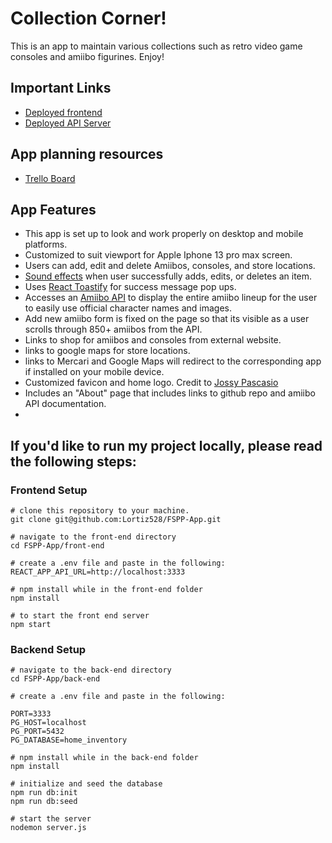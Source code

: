 # Collection Corner!

This is an app to maintain various collections such as retro video game consoles and amiibo figurines. Enjoy!

## Important Links

- [Deployed frontend](https://my-collections.netlify.app/)
- [Deployed API Server](https://immense-refuge-16416.herokuapp.com/)

## App planning resources 

- [Trello Board](https://trello.com/invite/b/ABTWrZXr/af5e35ff4cbe5df2caec988fc6eac12d/fspp-inventory-app)

## App Features
- This app is set up to look and work properly on desktop and mobile platforms. 
- Customized to suit viewport for Apple Iphone 13 pro max screen.
- Users can add, edit and delete Amiibos, consoles, and store locations.
- [Sound effects](https://developer.mozilla.org/en-US/docs/Web/API/HTMLAudioElement/Audio) when user successfully adds, edits, or deletes an item.
- Uses [React Toastify](https://www.npmjs.com/package/react-toastify) for success message pop ups.
- Accesses an [Amiibo API](https://www.amiiboapi.com/) to display the entire amiibo lineup for the user to easily use official character names and images.
- Add new amiibo form is fixed on the page so that its visible as a user scrolls through 850+ amiibos from the API.
- Links to shop for amiibos and consoles from external website.
- links to google maps for store locations.
- links to Mercari and Google Maps will redirect to the corresponding app if installed on your mobile device.
- Customized favicon and home logo. Credit to [Jossy Pascasio](https://github.com/named-josie)
- Includes an "About" page that includes links to github repo and amiibo API documentation.
- 

## If you'd like to run my project locally, please read the following steps:

### Frontend Setup
```
# clone this repository to your machine.
git clone git@github.com:Lortiz528/FSPP-App.git

# navigate to the front-end directory
cd FSPP-App/front-end

# create a .env file and paste in the following:
REACT_APP_API_URL=http://localhost:3333

# npm install while in the front-end folder
npm install

# to start the front end server
npm start
```

### Backend Setup

```
# navigate to the back-end directory
cd FSPP-App/back-end

# create a .env file and paste in the following:

PORT=3333
PG_HOST=localhost
PG_PORT=5432
PG_DATABASE=home_inventory

# npm install while in the back-end folder
npm install

# initialize and seed the database
npm run db:init
npm run db:seed

# start the server
nodemon server.js

```